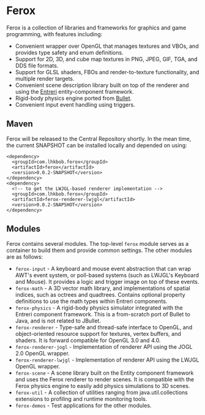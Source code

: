 # Ferox

Ferox is a collection of libraries and frameworks for graphics and game
programming, with features including:

* Convenient wrapper over OpenGL that manages textures and VBOs, and
  provides type safety and enum definitions.
* Support for 2D, 3D, and cube map textures in PNG, JPEG, GIF, TGA, and DDS
  file formats.
* Support for GLSL shaders, FBOs and render-to-texture functionality, and
  multiple render targets.
* Convenient scene description library built on top of the renderer and using
  the [Entreri][] entity-component framework.
* Rigid-body physics engine ported from [Bullet][].
* Convenient input event handling using triggers.

[Entreri]: http://bitbucket.org/mludwig/entreri
[Bullet]: http://bulletphysics.org/

## Maven

Ferox will be released to the Central Repository shortly. In the mean time,
the current SNAPSHOT can be installed locally and depended on using:

    <dependency>
      <groupId>com.lhkbob.ferox</groupId>
      <artifactId>ferox</artifactId>
      <version>0.0.2-SNAPSHOT</version>
    </dependency>
    <dependency>
      <!-- to get the LWJGL-based renderer implementation -->
      <groupId>com.lhkbob.ferox</groupId>
      <artifactId>ferox-renderer-lwjgl</artifactId>
      <version>0.0.2-SNAPSHOT</version>
    </dependency>
    
## Modules

Ferox contains several modules.  The top-level `ferox` module serves
as a container to build them and provide common settings. The other
modules are as follows:

* `ferox-input` - A keyboard and mouse event abstraction that can wrap AWT's
  event system, or poll-based systems (such as LWJGL's Keyboard and Mouse).
  It provides a logic and trigger image on top of these events.
* `ferox-math` - A 3D vector math library, and implementations of spatial 
  indices, such as octrees and quadtrees. Contains optional property definitions
  to use the math types within Entreri components.
* `ferox-physics` - A rigid-body physics simulator integrated with the Entreri
  component framework. This is a from-scratch port of Bullet to Java, and is not
  related to JBullet.
* `ferox-renderer` - Type-safe and thread-safe interface to OpenGL, and object-oriented
  resource support for textures, vertex buffers, and shaders. It is forward
  compatible for OpenGL 3.0 and 4.0.
* `ferox-renderer-jogl` - Implementation of renderer API using the
  JOGL 2.0 OpenGL wrapper.
* `ferox-renderer-lwjgl` - Implementation of renderer API using the
  LWJGL OpenGL wrapper.
* `ferox-scene` - A scene library built on the Entity component framework and
  uses the Ferox renderer to render scenes. It is compatible with the Ferox
  physics engine to easily add physics simulations to 3D scenes.
* `ferox-util` - A collection of utilities ranging from java.util.collections
  extensions to profiling and runtime monitoring tools.
* `ferox-demos` - Test applications for the other modules.
  